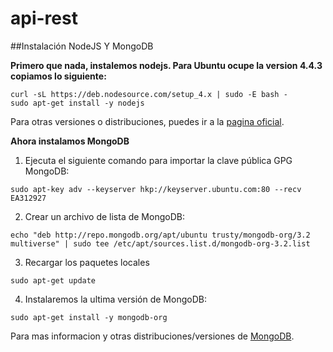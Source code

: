 # api-rest

##Instalación NodeJS Y MongoDB

**Primero que nada, instalemos nodejs. Para Ubuntu ocupe la version 4.4.3 copiamos lo siguiente:**

```
curl -sL https://deb.nodesource.com/setup_4.x | sudo -E bash -
sudo apt-get install -y nodejs
```
Para otras versiones o distribuciones, puedes ir a la [pagina oficial](https://nodejs.org/en/download/package-manager/).

**Ahora instalamos MongoDB**

1. Ejecuta el siguiente comando para importar la clave pública GPG MongoDB:

```
sudo apt-key adv --keyserver hkp://keyserver.ubuntu.com:80 --recv EA312927
```

2. Crear un archivo de lista de MongoDB:
```
echo "deb http://repo.mongodb.org/apt/ubuntu trusty/mongodb-org/3.2 multiverse" | sudo tee /etc/apt/sources.list.d/mongodb-org-3.2.list
```
3. Recargar los paquetes locales
```
sudo apt-get update
```

4. Instalaremos la ultima versión de MongoDB:

```
sudo apt-get install -y mongodb-org
```

Para mas informacion y otras distribuciones/versiones de  [MongoDB](https://docs.mongodb.org/manual/installation/).
